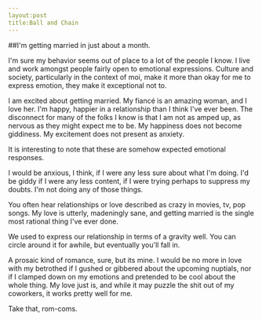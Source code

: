 ```yaml
---
layout:post
title:Ball and Chain
---
```


##I'm getting married in just about a month.

I'm sure my behavior seems out of place to a lot of the people I know. I live and work amongst people fairly open to emotional expressions. Culture and society, particularly in the context of moi, make it more than okay for me to express emotion, they make it exceptional not to.

I am excited about getting married. My fiancé is an amazing woman, and I love her. I'm happy, happier in a relationship than I think I've ever been. The disconnect for many of the folks I know is that I am not as amped up, as nervous as they might expect me to be. My happiness does not become giddiness. My excitement does not present as anxiety. 

It is interesting to note that these are somehow expected emotional responses. 

I would be anxious, I think, if I were any less sure about what I'm doing. I'd be giddy if I were any less content, if I were trying perhaps to suppress my doubts. I'm not doing any of those things. 

You often hear relationships or love described as crazy in movies, tv, pop songs. My love is utterly, madeningly sane, and getting married is the single most rational thing I've ever done.

We used to express our relationship in terms of a gravity well. You can circle around it for awhile, but eventually you'll fall in.

A prosaic kind of romance, sure, but its mine. I would be no more in love with my betrothed if I gushed or gibbered about the upcoming nuptials, nor if I clamped down on my emotions and pretended to be cool about the whole thing. My love just is, and while it may puzzle the shit out of my coworkers, it works pretty well for me. 

Take that, rom-coms.